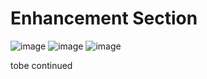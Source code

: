 # Enhancement Section

![image](https://github.com/bhuvabhavik/MY-ABAP-CHEATSHEET/assets/49744703/a97f0c4d-50c3-4066-884a-e09f0c946043)
![image](https://github.com/bhuvabhavik/MY-ABAP-CHEATSHEET/assets/49744703/3f206e2b-7fe0-4321-9729-979cb51aa06c)
![image](https://github.com/bhuvabhavik/MY-ABAP-CHEATSHEET/assets/49744703/dad12f40-bca4-482b-8088-3ea7684a6f8f)


tobe continued
